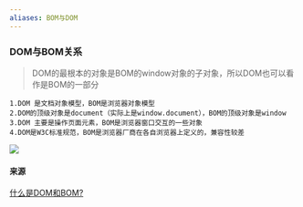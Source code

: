 ```yaml
---
aliases: BOM与DOM
---
```


### DOM与BOM关系
>DOM的最根本的对象是BOM的window对象的子对象，所以DOM也可以看作是BOM的一部分

	1.DOM 是文档对象模型，BOM是浏览器对象模型
	2.DOM的顶级对象是document（实际上是window.document），BOM的顶级对象是window
	3.DOM 主要是操作页面元素，BOM是浏览器窗口交互的一些对象
	4.DOM是W3C标准规范，BOM是浏览器厂商在各自浏览器上定义的，兼容性较差



![](https://img-blog.csdnimg.cn/a1d4bb49496a40758b029c085a4a83af.jpeg)
#### 来源

[什么是DOM和BOM?](https://blog.csdn.net/weixin_74374956/article/details/129111985)


